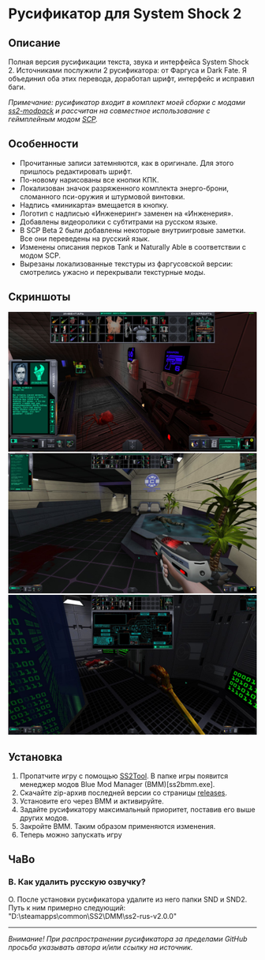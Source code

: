 # Русификатор для System Shock 2 

## Описание

Полная версия русификации текста, звука и интерфейса System Shock 2. Источниками послужили 2 русификатора: от Фаргуса и Dark Fate. Я объединил оба этих перевода, доработал шрифт, интерфейс и исправил баги. 

*Примечание: русификатор входит в комплект моей сборки с модами [ss2-modpack](https://github.com/BroFox86/ss2-modpack) и рассчитан на совместное использование с геймплейным модом [SCP](https://www.systemshock.org/index.php?topic=7116.0).*

## Особенности

* Прочитанные записи затемняются, как в оригинале. Для этого пришлось редактировать шрифт.
* По-новому нарисованы все кнопки КПК.
* Локализован значок разряженного комплекта энерго-брони, сломанного пси-оружия и штурмовой винтовки.
* Надпись «миникарта» вмещается в кнопку.
* Логотип с надписью «Инженеринг» заменен на «Инженерия».
* Добавлены видеоролики с субтитрами на русском языке.
* В SCP Beta 2 были добавлены некоторые внутриигровые заметки. Все они переведены на русский язык.
* Изменены описания перков Tank и Naturally Able в соответствии с модом SCP.
* Вырезаны локализованные текстуры из фаргусовской версии: смотрелись ужасно и перекрывали текстурные моды.

## Скриншоты

![Screenshot](https://github.com/BroFox86/ss2-rus/raw/master/screenshots/gui.jpg)
![Screenshot](https://github.com/BroFox86/ss2-rus/raw/master/screenshots/records.jpg)
![Screenshot](https://github.com/BroFox86/ss2-rus/raw/master/screenshots/map.jpg)

## Установка 

1. Пропатчите игру с помощью [SS2Tool](https://www.systemshock.org/index.php?topic=4141.0). В папке игры появится менеджер модов Blue Mod Manager (BMM)[ss2bmm.exe].
3. Скачайте zip-архив последней версии со страницы [releases](https://github.com/BroFox86/ss2-rus/releases).
3. Установите его через BMM и активируйте. 
4. Задайте русификатору максимальный приоритет, поставив его выше других модов.
5. Закройте BMM. Таким образом применяются изменения.
6. Теперь можно запускать игру

## ЧаВо

### В. Как удалить русскую озвучку?

О. После установки русификатора удалите из него папки SND и SND2. 
Путь к ним примерно следующий: "D:\steamapps\common\SS2\DMM\ss2-rus-v2.0.0\"

__________

*Внимание! При распространении русификатора за пределами GitHub просьба указывать автора и/или ссылку на источник.* 